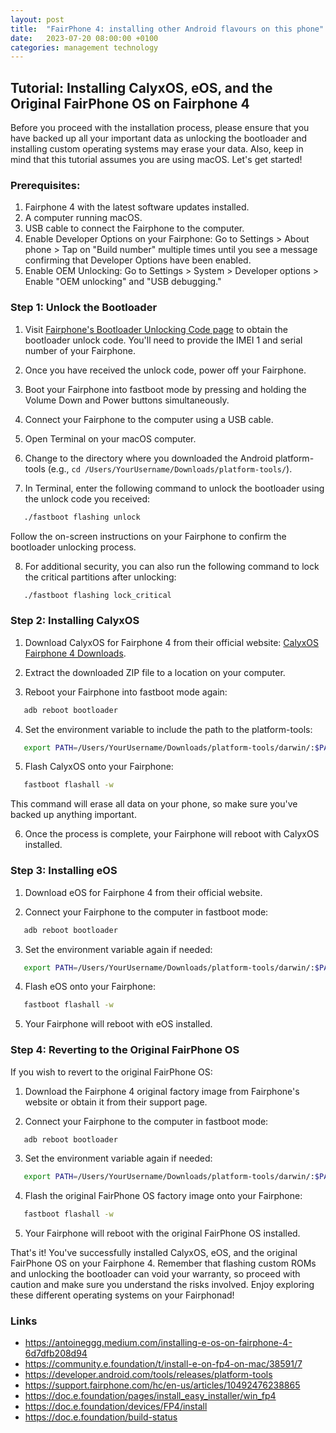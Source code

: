 ```yaml
---
layout: post
title:  "FairPhone 4: installing other Android flavours on this phone"
date:   2023-07-20 08:00:00 +0100
categories: management technology
---
```


## Tutorial: Installing CalyxOS, eOS, and the Original FairPhone OS on Fairphone 4

Before you proceed with the installation process, please ensure that you have backed up all your important data as unlocking the bootloader and installing custom operating systems may erase your data. Also, keep in mind that this tutorial assumes you are using macOS. Let's get started!

### Prerequisites:

1. Fairphone 4 with the latest software updates installed.
2. A computer running macOS.
3. USB cable to connect the Fairphone to the computer.
4. Enable Developer Options on your Fairphone: Go to Settings > About phone > Tap on "Build number" multiple times until you see a message confirming that Developer Options have been enabled.
5. Enable OEM Unlocking: Go to Settings > System > Developer options > Enable "OEM unlocking" and "USB debugging."

### Step 1: Unlock the Bootloader

1. Visit [Fairphone's Bootloader Unlocking Code page](https://www.fairphone.com/en/bootloader-unlocking-code-for-fairphone-3/) to obtain the bootloader unlock code. You'll need to provide the IMEI 1 and serial number of your Fairphone.

2. Once you have received the unlock code, power off your Fairphone.

3. Boot your Fairphone into fastboot mode by pressing and holding the Volume Down and Power buttons simultaneously.

4. Connect your Fairphone to the computer using a USB cable.

5. Open Terminal on your macOS computer.

6. Change to the directory where you downloaded the Android platform-tools (e.g., `cd /Users/YourUsername/Downloads/platform-tools/`).

7. In Terminal, enter the following command to unlock the bootloader using the unlock code you received:

```bash
   ./fastboot flashing unlock
```

   Follow the on-screen instructions on your Fairphone to confirm the bootloader unlocking process.

8. For additional security, you can also run the following command to lock the critical partitions after unlocking:

```bash
   ./fastboot flashing lock_critical
```

### Step 2: Installing CalyxOS

1. Download CalyxOS for Fairphone 4 from their official website: [CalyxOS Fairphone 4 Downloads](https://release.calyxinstitute.org/FP4-factory-23411000.zip).

2. Extract the downloaded ZIP file to a location on your computer.

3. Reboot your Fairphone into fastboot mode again:

```bash
   adb reboot bootloader
```

4. Set the environment variable to include the path to the platform-tools:

```bash
   export PATH=/Users/YourUsername/Downloads/platform-tools/darwin/:$PATH
```

5. Flash CalyxOS onto your Fairphone:

```bash
   fastboot flashall -w
```

   This command will erase all data on your phone, so make sure you've backed up anything important.

6. Once the process is complete, your Fairphone will reboot with CalyxOS installed.

### Step 3: Installing eOS

1. Download eOS for Fairphone 4 from their official website.

2. Connect your Fairphone to the computer in fastboot mode:

```bash
   adb reboot bootloader
```

3. Set the environment variable again if needed:

```bash
   export PATH=/Users/YourUsername/Downloads/platform-tools/darwin/:$PATH
```

4. Flash eOS onto your Fairphone:

```bash
   fastboot flashall -w
```

5. Your Fairphone will reboot with eOS installed.

### Step 4: Reverting to the Original FairPhone OS

If you wish to revert to the original FairPhone OS:

1. Download the Fairphone 4 original factory image from Fairphone's website or obtain it from their support page.

2. Connect your Fairphone to the computer in fastboot mode:

```bash
   adb reboot bootloader
```

3. Set the environment variable again if needed:

```bash
   export PATH=/Users/YourUsername/Downloads/platform-tools/darwin/:$PATH
```

4. Flash the original FairPhone OS factory image onto your Fairphone:

```bash
   fastboot flashall -w
```

5. Your Fairphone will reboot with the original FairPhone OS installed.

That's it! You've successfully installed CalyxOS, eOS, and the original FairPhone OS on your Fairphone 4. Remember that flashing custom ROMs and unlocking the bootloader can void your warranty, so proceed with caution and make sure you understand the risks involved. Enjoy exploring these different operating systems on your Fairphonad!

### Links 

- <https://antoineggg.medium.com/installing-e-os-on-fairphone-4-6d7dfb208d94>
- <https://community.e.foundation/t/install-e-on-fp4-on-mac/38591/7>
- <https://developer.android.com/tools/releases/platform-tools>
- <https://support.fairphone.com/hc/en-us/articles/10492476238865>
- <https://doc.e.foundation/pages/install_easy_installer/win_fp4>
- <https://doc.e.foundation/devices/FP4/install>
- <https://doc.e.foundation/build-status>